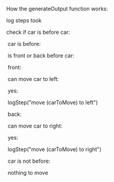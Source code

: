 How the generateOutput function works:



log steps took



check if car is before car:

​	car is before:

​		is front or back before car:

​			front:

​				can move car to left:

​					yes:

​						logStep("move (carToMove) to left")

​			back:

​				can move car to right:

​					yes:

​						logStep("move (carToMove) to right")

​	car is not before:

​		nothing to move

